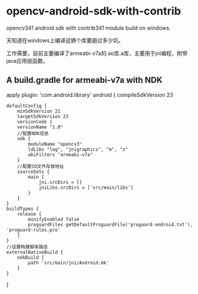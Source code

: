 # opencv-android-sdk-with-contrib
opencv341 android sdk with contrib341 module build on windows.

天知道在windows上编译这俩个库要趟过多少坑。

工作需要，目前主要编译了armeabi-v7a的.so库.a库，主要用于jni编程，附带java应用层函数。


## A build.gradle for armeabi-v7a with NDK
apply plugin: 'com.android.library'
android {
    compileSdkVersion 23

    defaultConfig {
        minSdkVersion 21
        targetSdkVersion 23
        versionCode 1
        versionName "1.0"
        //配置NDK信息
        ndk {
            moduleName "opencv3"
            ldLibs "log", "jnigraphics", "m", "z"
            abiFilters "armeabi-v7a"
        }
        //配置SO文件存放地址
        sourceSets {
            main {
                jni.srcDirs = []
                jniLibs.srcDirs = ['src/main/libs']
            }
        }
    }
    buildTypes {
        release {
            minifyEnabled false
            proguardFiles getDefaultProguardFile('proguard-android.txt'), 'proguard-rules.pro'
        }
    }
    //设置构建脚本路径
    externalNativeBuild {
        ndkBuild {
            path 'src/main/jni/Android.mk'
        }
    }
}